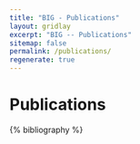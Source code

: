 ```yaml
---
title: "BIG - Publications"
layout: gridlay
excerpt: "BIG -- Publications"
sitemap: false
permalink: /publications/
regenerate: true
---
```



# Publications

{% bibliography %} 